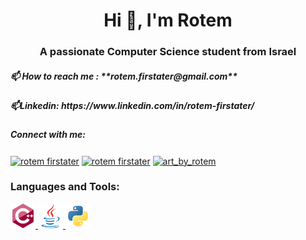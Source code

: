 <h1 align="center">Hi 👋, I'm Rotem</h1>
<h3 align="center">A passionate Computer Science student from Israel</h3>

<h5 align="left"> 📫 How to reach me :
    **rotem.firstater@gmail.com** </h5>
   <h5 align="left">  📫Linkedin: https://www.linkedin.com/in/rotem-firstater/</h3>
<h5 align="left">Connect with me:</h5>
<p align="left">
<a href="https://linkedin.com/in/rotem-firstater-b311311b0/" target="blank"><img align="center" src="https://raw.githubusercontent.com/rahuldkjain/github-profile-readme-generator/master/src/images/icons/Social/linked-in-alt.svg" alt="rotem firstater" height="30" width="40" /></a>
<a href="https://fb.com/rotem.firstater" target="blank"><img align="center" src="https://raw.githubusercontent.com/rahuldkjain/github-profile-readme-generator/master/src/images/icons/Social/facebook.svg" alt="rotem firstater" height="30" width="40" /></a>
<a href="https://instagram.com/art_by_rotem" target="blank"><img align="center" src="https://raw.githubusercontent.com/rahuldkjain/github-profile-readme-generator/master/src/images/icons/Social/instagram.svg" alt="art_by_rotem" height="30" width="40" /></a>
</p>

<h3 align="left">Languages and Tools:</h5>
<p align="left"> <a href="https://www.w3schools.com/cpp/" target="_blank" rel="noreferrer"> <img src="https://raw.githubusercontent.com/devicons/devicon/master/icons/cplusplus/cplusplus-original.svg" alt="cplusplus" width="40" height="40"/> </a> <a href="https://www.java.com" target="_blank" rel="noreferrer"> <img src="https://raw.githubusercontent.com/devicons/devicon/master/icons/java/java-original.svg" alt="java" width="40" height="40"/> </a> <a href="https://www.python.org" target="_blank" rel="noreferrer"> <img src="https://raw.githubusercontent.com/devicons/devicon/master/icons/python/python-original.svg" alt="python" width="40" height="40"/> </a> </p>

